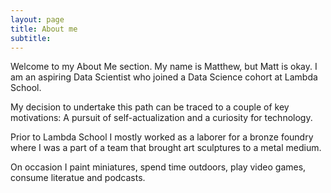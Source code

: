 ```yaml
---
layout: page
title: About me
subtitle: 
---
```


Welcome to my About Me section. My name is Matthew, but Matt is okay. I am an aspiring Data Scientist who
joined a Data Science cohort at Lambda School.

My decision to undertake this path can be traced to a couple of key motivations: A pursuit of self-actualization
and a curiosity for technology. 

Prior to Lambda School I mostly worked as a laborer for a bronze foundry where I was a part of a team that brought
art sculptures to a metal medium.

On occasion I paint miniatures, spend time outdoors, play video games, consume literatue and podcasts.
